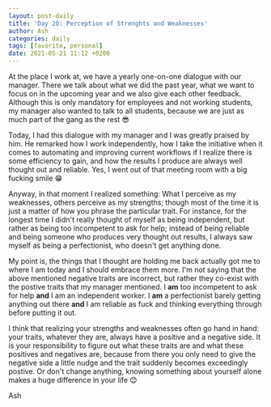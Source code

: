 ```yaml
---
layout: post-daily
title: 'Day 20: Perception of Strenghts and Weaknesses'
author: Ash
categories: daily
tags: [favorite, personal]
date: 2021-05-21 11:12 +0200
---
```

At the place I work at, we have a yearly one-on-one dialogue with our manager. There we talk about what we did the past year, what we want to focus on in the upcoming year and we also give each other feedback. Although this is only mandatory for employees and not working students, my manager also wanted to talk to all students, because we are just as much part of the gang as the rest 😎

Today, I had this dialogue with my manager and I was greatly praised by him. He remarked how I work independently, how I take the initiative when it comes to automating and improving current workflows if I realize there is some efficiency to gain, and how the results I produce are always well thought out and reliable. Yes, I went out of that meeting room with a big fucking smile 😁

Anyway, in that moment I realized something: What I perceive as my weaknesses, others perceive as my strengths; though most of the time it is just a matter of how you phrase the particular trait. For instance, for the longest time I didn't really thought of myself as being independent, but rather as being too incompetent to ask for help; instead of being reliable and being someone who produces very thought out results, I always saw myself as being a perfectionist, who doesn't get anything done. 

My point is, the things that I thought are holding me back actually got me to where I am today and I should embrace them more. I'm not saying that the above mentioned negative traits are incorrect, but rather they co-exist with the postive traits that my manager mentioned. I **am** too incompetent to ask for help **and** I am an independent worker. I **am** a perfectionist barely getting anything out there **and** I am reliable as fuck and thinking everything through before putting it out.

I think that realizing your strengths and weaknesses often go hand in hand: your traits, whatever they are, always have a positive and a negative side. It is your responsibility to figure out what these traits are and what these positives and negatives are, because from there you only need to give the negative side a little nudge and the trait suddenly becomes exceedingly postive. Or don't change anything, knowing something about yourself alone makes a huge difference in your life 😊

Ash